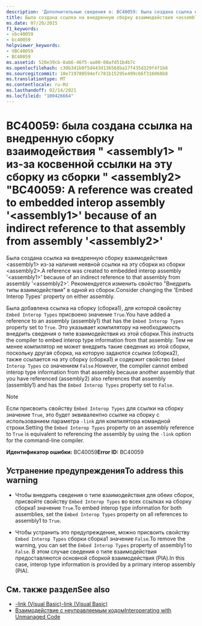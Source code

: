 ```yaml
---
description: 'Дополнительные сведения о: BC40059: была создана ссылка на внедренную сборку взаимодействия " <assembly1> " из-за косвенной ссылки на эту сборку из сборки " <assembly2> "'
title: Была создана ссылка на внедренную сборку взаимодействия <assembly1> из-за наличия неявной ссылки на эту сборки из сборки <assembly2>
ms.date: 07/20/2015
f1_keywords:
- vbc40059
- bc40059
helpviewer_keywords:
- VBC40059
- BC40059
ms.assetid: 520e39cb-8ab6-46f5-aa00-08afd51b4b7c
ms.openlocfilehash: c30b3d1b0f5d443d136568ba17f435d329f4f1b8
ms.sourcegitcommit: 10e719780594efc781b15295e499c66f316068b8
ms.translationtype: MT
ms.contentlocale: ru-RU
ms.lasthandoff: 02/14/2021
ms.locfileid: "100426664"
---
```

# <a name="bc40059-a-reference-was-created-to-embedded-interop-assembly-assembly1-because-of-an-indirect-reference-to-that-assembly-from-assembly-assembly2"></a><span data-ttu-id="cd71e-103">BC40059: была создана ссылка на внедренную сборку взаимодействия " \<assembly1> " из-за косвенной ссылки на эту сборку из сборки " \<assembly2> "</span><span class="sxs-lookup"><span data-stu-id="cd71e-103">BC40059: A reference was created to embedded interop assembly '\<assembly1>' because of an indirect reference to that assembly from assembly '\<assembly2>'</span></span>

<span data-ttu-id="cd71e-104">Была создана ссылка на внедренную сборку взаимодействия \<assembly1> из-за наличия неявной ссылки на эту сборки из сборки \<assembly2>.</span><span class="sxs-lookup"><span data-stu-id="cd71e-104">A reference was created to embedded interop assembly '\<assembly1>' because of an indirect reference to that assembly from assembly '\<assembly2>'.</span></span> <span data-ttu-id="cd71e-105">Рекомендуется изменить свойство "Внедрить типы взаимодействия" в одной из сборок.</span><span class="sxs-lookup"><span data-stu-id="cd71e-105">Consider changing the 'Embed Interop Types' property on either assembly.</span></span>

<span data-ttu-id="cd71e-106">Была добавлена ссылка на сборку (сборка1), для которой свойству `Embed Interop Types` присвоено значение `True`.</span><span class="sxs-lookup"><span data-stu-id="cd71e-106">You have added a reference to an assembly (assembly1) that has the `Embed Interop Types` property set to `True`.</span></span> <span data-ttu-id="cd71e-107">Это указывает компилятору на необходимость внедрить сведения о типе взаимодействия из этой сборки.</span><span class="sxs-lookup"><span data-stu-id="cd71e-107">This instructs the compiler to embed interop type information from that assembly.</span></span> <span data-ttu-id="cd71e-108">Тем не менее компилятор не может внедрить такие сведения из этой сборки, поскольку другая сборка, на которую задаются ссылки (сборка2), также ссылается на эту сборку (сборка1) и содержит свойство `Embed Interop Types` со значением `False`.</span><span class="sxs-lookup"><span data-stu-id="cd71e-108">However, the compiler cannot embed interop type information from that assembly because another assembly that you have referenced (assembly2) also references that assembly (assembly1) and has the `Embed Interop Types` property set to `False`.</span></span>

> [!NOTE]
> <span data-ttu-id="cd71e-109">Если присвоить свойству `Embed Interop Types` для ссылки на сборку значение `True`, это будет эквивалентно ссылке на сборку с использованием параметра `-link` для компилятора командной строки.</span><span class="sxs-lookup"><span data-stu-id="cd71e-109">Setting the `Embed Interop Types` property on an assembly reference to `True` is equivalent to referencing the assembly by using the `-link` option for the command-line compiler.</span></span>

<span data-ttu-id="cd71e-110">**Идентификатор ошибки:** BC40059</span><span class="sxs-lookup"><span data-stu-id="cd71e-110">**Error ID:** BC40059</span></span>

## <a name="to-address-this-warning"></a><span data-ttu-id="cd71e-111">Устранение предупреждения</span><span class="sxs-lookup"><span data-stu-id="cd71e-111">To address this warning</span></span>

- <span data-ttu-id="cd71e-112">Чтобы внедрить сведения о типе взаимодействия для обеих сборок, присвойте свойству `Embed Interop Types` во всех ссылках на сборку сборка1 значение `True`.</span><span class="sxs-lookup"><span data-stu-id="cd71e-112">To embed interop type information for both assemblies, set the `Embed Interop Types` property on all references to assembly1 to `True`.</span></span>

- <span data-ttu-id="cd71e-113">Чтобы устранить это предупреждение, можно присвоить свойству `Embed Interop Types` сборки сборка1 значение `False`.</span><span class="sxs-lookup"><span data-stu-id="cd71e-113">To remove the warning, you can set the `Embed Interop Types` property of assembly1 to `False`.</span></span> <span data-ttu-id="cd71e-114">В этом случае сведения о типе взаимодействия предоставляются основной сборкой взаимодействия (PIA).</span><span class="sxs-lookup"><span data-stu-id="cd71e-114">In this case, interop type information is provided by a primary interop assembly (PIA).</span></span>

## <a name="see-also"></a><span data-ttu-id="cd71e-115">См. также раздел</span><span class="sxs-lookup"><span data-stu-id="cd71e-115">See also</span></span>

- [<span data-ttu-id="cd71e-116">-link (Visual Basic)</span><span class="sxs-lookup"><span data-stu-id="cd71e-116">-link (Visual Basic)</span></span>](../../reference/command-line-compiler/link.md)
- [<span data-ttu-id="cd71e-117">Взаимодействие с неуправляемым кодом</span><span class="sxs-lookup"><span data-stu-id="cd71e-117">Interoperating with Unmanaged Code</span></span>](../../../framework/interop/index.md)

